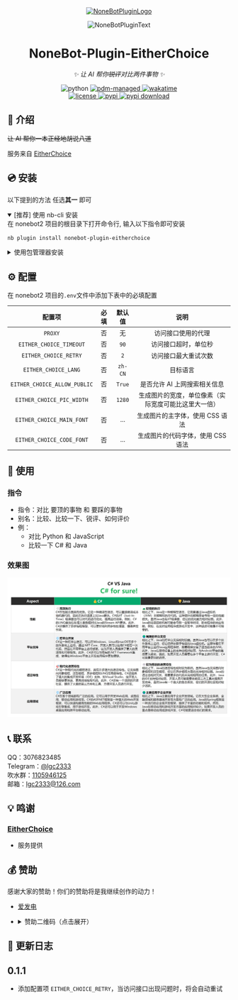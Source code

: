 <!-- markdownlint-disable MD031 MD033 MD036 MD041 -->

<div align="center">

<a href="https://v2.nonebot.dev/store">
  <img src="https://raw.githubusercontent.com/A-kirami/nonebot-plugin-template/resources/nbp_logo.png" width="180" height="180" alt="NoneBotPluginLogo">
</a>

<p>
  <img src="https://raw.githubusercontent.com/A-kirami/nonebot-plugin-template/resources/NoneBotPlugin.svg" width="240" alt="NoneBotPluginText">
</p>

# NoneBot-Plugin-EitherChoice

_✨ 让 AI 帮你~~锐评~~对比两件事物 ✨_

<img src="https://img.shields.io/badge/python-3.8+-blue.svg" alt="python">
<a href="https://pdm.fming.dev">
  <img src="https://img.shields.io/badge/pdm-managed-blueviolet" alt="pdm-managed">
</a>
<a href="https://wakatime.com/badge/user/b61b0f9a-f40b-4c82-bc51-0a75c67bfccf/project/aee0950c-6290-4b95-ab49-c0982bd7e27d">
  <img src="https://wakatime.com/badge/user/b61b0f9a-f40b-4c82-bc51-0a75c67bfccf/project/aee0950c-6290-4b95-ab49-c0982bd7e27d.svg" alt="wakatime">
</a>

<br />

<a href="./LICENSE">
  <img src="https://img.shields.io/github/license/lgc-NB2Dev/nonebot-plugin-eitherchoice.svg" alt="license">
</a>
<a href="https://pypi.python.org/pypi/nonebot-plugin-eitherchoice">
  <img src="https://img.shields.io/pypi/v/nonebot-plugin-eitherchoice.svg" alt="pypi">
</a>
<a href="https://pypi.python.org/pypi/nonebot-plugin-eitherchoice">
  <img src="https://img.shields.io/pypi/dm/nonebot-plugin-eitherchoice" alt="pypi download">
</a>

</div>

## 📖 介绍

~~让 AI 帮你一本正经地胡说八道~~

服务来自 [EitherChoice](https://eitherchoice.com/)

## 💿 安装

以下提到的方法 任选**其一** 即可

<details open>
<summary>[推荐] 使用 nb-cli 安装</summary>
在 nonebot2 项目的根目录下打开命令行, 输入以下指令即可安装

```bash
nb plugin install nonebot-plugin-eitherchoice
```

</details>

<details>
<summary>使用包管理器安装</summary>
在 nonebot2 项目的插件目录下, 打开命令行, 根据你使用的包管理器, 输入相应的安装命令

<details>
<summary>pip</summary>

```bash
pip install nonebot-plugin-eitherchoice
```

</details>
<details>
<summary>pdm</summary>

```bash
pdm add nonebot-plugin-eitherchoice
```

</details>
<details>
<summary>poetry</summary>

```bash
poetry add nonebot-plugin-eitherchoice
```

</details>
<details>
<summary>conda</summary>

```bash
conda install nonebot-plugin-eitherchoice
```

</details>

打开 nonebot2 项目根目录下的 `pyproject.toml` 文件, 在 `[tool.nonebot]` 部分的 `plugins` 项里追加写入

```toml
[tool.nonebot]
plugins = [
    # ...
    "nonebot_plugin_eitherchoice"
]
```

</details>

## ⚙️ 配置

在 nonebot2 项目的`.env`文件中添加下表中的必填配置

|            配置项            | 必填 | 默认值  |                         说明                         |
| :--------------------------: | :--: | :-----: | :--------------------------------------------------: |
|           `PROXY`            |  否  |   无    |                  访问接口使用的代理                  |
|   `EITHER_CHOICE_TIMEOUT`    |  否  |  `90`   |                 访问接口超时，单位秒                 |
|    `EITHER_CHOICE_RETRY`     |  否  |   `2`   |                 访问接口最大重试次数                 |
|     `EITHER_CHOICE_LANG`     |  否  | `zh-CN` |                       目标语言                       |
| `EITHER_CHOICE_ALLOW_PUBLIC` |  否  | `True`  |             是否允许 AI 上网搜索相关信息             |
|  `EITHER_CHOICE_PIC_WIDTH`   |  否  | `1280`  | 生成图片的宽度，单位像素（实际宽度可能比这里大一倍） |
|  `EITHER_CHOICE_MAIN_FONT`   |  否  |   ...   |           生成图片的主字体，使用 CSS 语法            |
|  `EITHER_CHOICE_CODE_FONT`   |  否  |   ...   |          生成图片的代码字体，使用 CSS 语法           |

## 🎉 使用

### 指令

- 指令：对比 要顶的事物 和 要踩的事物
- 别名：比较、比较一下、锐评、如何评价
- 例：
  - 对比 Python 和 JavaScript
  - 比较一下 C# 和 Java

### 效果图

![Alt text](https://raw.githubusercontent.com/lgc-NB2Dev/readme/main/eitherchoice/example.png)

## 📞 联系

QQ：3076823485  
Telegram：[@lgc2333](https://t.me/lgc2333)  
吹水群：[1105946125](https://jq.qq.com/?_wv=1027&k=Z3n1MpEp)  
邮箱：<lgc2333@126.com>

## 💡 鸣谢

### [EitherChoice](https://eitherchoice.com/)

- 服务提供

## 💰 赞助

感谢大家的赞助！你们的赞助将是我继续创作的动力！

- [爱发电](https://afdian.net/@lgc2333)
- <details>
    <summary>赞助二维码（点击展开）</summary>

  ![讨饭](https://raw.githubusercontent.com/lgc2333/ShigureBotMenu/master/src/imgs/sponsor.png)

  </details>

## 📝 更新日志

## 0.1.1

- 添加配置项 `EITHER_CHOICE_RETRY`，当访问接口出现问题时，将会自动重试
